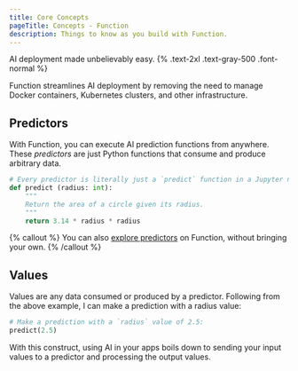 ```yaml
---
title: Core Concepts
pageTitle: Concepts - Function
description: Things to know as you build with Function.
---
```


AI deployment made unbelievably easy. {% .text-2xl .text-gray-500 .font-normal %}

Function streamlines AI deployment by removing the need to manage Docker containers, Kubernetes clusters, and other infrastructure.

## Predictors
With Function, you can execute AI prediction functions from anywhere. These *predictors* are just Python functions that consume and produce arbitrary data.

```py
# Every predictor is literally just a `predict` function in a Jupyter notebook 😉
def predict (radius: int):
    """
    Return the area of a circle given its radius.
    """
    return 3.14 * radius * radius
```

{% callout %} You can also [explore predictors](https://fxn.ai/explore) on Function, without bringing your own. {% /callout %}

## Values
Values are any data consumed or produced by a predictor. Following from the above example, I can make a prediction with a radius value:
```py
# Make a prediction with a `radius` value of 2.5:
predict(2.5)
```
With this construct, using AI in your apps boils down to sending your input values to a predictor and processing the output values.